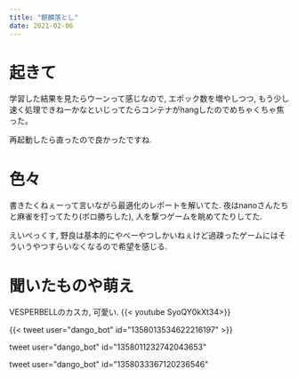 ```yaml
---
title: "麒麟落とし"
date: 2021-02-06
---
```


# 起きて
学習した結果を見たらウーンって感じなので, エポック数を増やしつつ, もう少し速く処理できねーかなといじってたらコンテナがhangしたのでめちゃくちゃ焦った。

再起動したら直ったので良かったですね.

# 色々
書きたくねぇーって言いながら最適化のレポートを解いてた. 夜はnanoさんたちと麻雀を打ってたり(ボロ勝ちした), 人を撃つゲームを眺めてたりしてた.

えいぺっくす, 野良は基本的にやべーやつしかいねぇけど過疎ったゲームにはそういうやつすらいなくなるので希望を感じる.

# 聞いたものや萌え
VESPERBELLのカスカ, 可愛い.
{{< youtube SyoQY0kXt34>}}

{{< tweet user="dango_bot" id="1358013534622216197" >}}

tweet user="dango_bot" id="1358011232742043653"

tweet user="dango_bot" id="1358033367120236546"